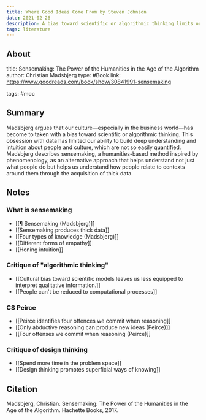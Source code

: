 ```yaml
---
title: Where Good Ideas Come From by Steven Johnson
date: 2021-02-26
description: A bias toward scientific or algorithmic thinking limits our ability to develop deep understanding and intuition.
tags: literature
---
```


## About
title: Sensemaking: The Power of the Humanities in the Age of the Algorithm
author: Christian Madsbjerg
type: #Book
link: https://www.goodreads.com/book/show/30841991-sensemaking

tags: #moc

## Summary
Madsbjerg argues that our culture—especially in the business world—has become to taken with a bias toward scientific or algorithmic thinking. This obsession with data has limited our ability to build deep understanding and intuition about people and culture, which are not so easily quantified. Madsbjerg describes sensemaking, a humanities-based method inspired by phenomenology, as an alternative approach that helps understand not just what people do but helps us understand how people relate to contexts around them through the acquisition of thick data. 

## Notes

### What is sensemaking
- [[¶ Sensemaking (Madsbjerg)]]
- [[Sensemaking produces thick data]]
- [[Four types of knowledge (Madsbjerg)]]
- [[Different forms of empathy]]
- [[Honing intuition]]

### Critique of "algorithmic thinking"
- [[Cultural bias toward scientific models leaves us less equipped to interpret qualitative information.]]
- [[People can't be reduced to computational processes]]

### CS Peirce
- [[Peirce identifies four offences we commit when reasoning]]
- [[Only abductive reasoning can produce new ideas (Peirce)]]
- [[Four offenses we commit when reasoning (Peirce)]]

### Critique of design thinking
- [[Spend more time in the problem space]]
- [[Design thinking promotes superficial ways of knowing]]

## Citation
Madsbjerg, Christian. Sensemaking: The Power of the Humanities in the Age of the Algorithm. Hachette Books, 2017.
